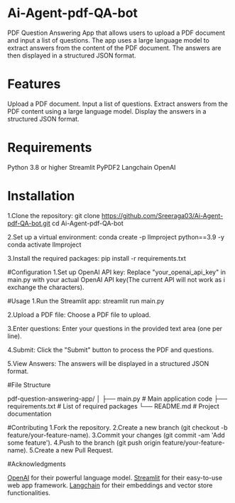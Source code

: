 # Ai-Agent-pdf-QA-bot
 PDF Question Answering App that allows users to upload a PDF document and input a list of questions. The app uses a large language model to extract answers from the content of the PDF document. The answers are then displayed in a structured JSON format.

# Features
Upload a PDF document.
Input a list of questions.
Extract answers from the PDF content using a large language model.
Display the answers in a structured JSON format.

# Requirements
Python 3.8 or higher
Streamlit
PyPDF2
Langchain
OpenAI

# Installation

1.Clone the repository:
git clone https://github.com/Sreeraga03/Ai-Agent-pdf-QA-bot.git
cd Ai-Agent-pdf-QA-bot

2.Set up a virtual environment:
conda create -p llmproject python==3.9 -y
conda activate llmproject

3.Install the required packages:
pip install -r requirements.txt

#Configuration
1.Set up OpenAI API key:
Replace "your_openai_api_key" in main.py with your actual OpenAI API key(The current API will not work as i exchange the characters).

#Usage
1.Run the Streamlit app:
streamlit run main.py

2.Upload a PDF file:
Choose a PDF file to upload.

3.Enter questions:
Enter your questions in the provided text area (one per line).

4.Submit:
Click the "Submit" button to process the PDF and questions.

5.View Answers:
The answers will be displayed in a structured JSON format.

#File Structure

pdf-question-answering-app/
│
├── main.py                   # Main application code
├── requirements.txt          # List of required packages
└── README.md                 # Project documentation

#Contributing
1.Fork the repository.
2.Create a new branch (git checkout -b feature/your-feature-name).
3.Commit your changes (git commit -am 'Add some feature').
4.Push to the branch (git push origin feature/your-feature-name).
5.Create a new Pull Request.

#Acknowledgments

[OpenAI](https://openai.com/) for their powerful language model.
[Streamlit](https://streamlit.io/) for their easy-to-use web app framework.
[Langchain](https://langchain.com/) for their embeddings and vector store functionalities.


